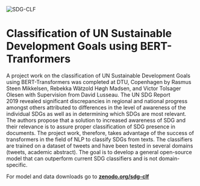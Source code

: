 ![SDG-CLF](https://user-images.githubusercontent.com/73647490/172805470-ffb6a817-7334-40c0-9249-97b8036219ec.jpg)

# Classification of UN Sustainable Development Goals using BERT-Tranformers

A project work on the classification of UN Sustainable Development Goals using BERT-Transformers was completed at DTU, Copenhagen by Rasmus Steen Mikkelsen, Rebekka Wätzold Høgh Madsen, and Victor Tolsager Olesen with Supervision from David Lusseau. The UN SDG Report 2019 revealed significant discrepancies in regional and national progress amongst others attributed to differences in the level of awareness of the individual SDGs as well as in determining which SDGs are most relevant. The authors propose that a solution to increased awareness of SDG and their relevance is to assure proper classification of SDG presence in documents. The project work, therefore, takes advantage of the success of transformers in the field of NLP to classify SDGs from texts. The classifiers are trained on a dataset of tweets and have been tested in several domains (tweets, academic abstract). The goal is to develop a general open-source model that can outperform current SDG classifiers and is not domain-specific.

For model and data downloads go to [**zenodo.org/sdg-clf**](https://zenodo.org/communities/sdg-clf/)
